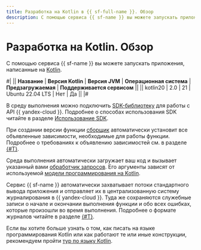 ```yaml
---
title: Разработка на Kotlin в {{ sf-full-name }}. Обзор
description: С помощью сервиса {{ sf-name }} вы можете запускать приложения, написанные на Kotlin. Сервис предоставляет среду выполнения с версией языка 2.0 и операционной системой Ubuntu 22.04 LTS.
---
```


# Разработка на Kotlin. Обзор

С помощью сервиса {{ sf-name }} вы можете запускать приложения, написанные на [Kotlin](https://kotlinlang.org/docs/home.html).

#|
|| **Название** | **Версия Kotlin** | **Версия JVM** | **Операционная система** | **Предзагружаемая** | **Поддерживается сервисом** ||
|| kotlin20 | 2.0 | 21 | Ubuntu 22.04 LTS | Нет | Да ||
|#

В среду выполнения можно подключить [SDK-библиотеку](https://github.com/yandex-cloud/java-sdk) для работы с API {{ yandex-cloud }}. Подробнее о способах использования SDK читайте в разделе [Использование SDK](sdk.md).

При создании версии функции [сборщик](../../concepts/builder.md) автоматически установит все объявленные зависимости, необходимые для работы функции. Подробнее о требованиях к объявлению зависимостей см. в разделе [{#T}](dependencies.md).

Среда выполнения автоматически загружает ваш код и вызывает указанный вами [обработчик запросов](handler.md). Его аргументы зависят от используемой [модели программирования на Kotlin](model/index.md).

Сервис {{ sf-name }} автоматически захватывает потоки стандартного вывода приложения и отправляет их в централизованную систему журналирования в {{ yandex-cloud }}. Туда же сохраняются служебные записи о начале и окончании выполнения функции и обо всех ошибках, которые произошли во время выполнения. Подробнее о формате журналов читайте в разделе [{#T}](logging.md).

Если вы хотите больше узнать о том, как писать на языке программирования Kotlin или как работают те или иные конструкции, рекомендуем пройти [тур по языку Kotlin](https://kotlinlang.org/docs/kotlin-tour-welcome.html).
